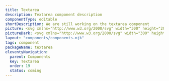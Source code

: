 ```yaml
---
title: Textarea
description: Textarea component description
componentType: editable
shortDescription: We are still working on the textarea component
picture: <svg xmlns="http://www.w3.org/2000/svg" width="300" height="200" fill="none" aria-labelledby="textareaTitle textareaDesc" role="img"><title id="textareaTitle">Illustration of textarea component.</title><desc id="textareaDesc">An illustrated textarea component representing textarea component card.</desc><mask id="a" width="300" height="200" x="0" y="0" maskUnits="userSpaceOnUse" style="mask-type:luminance"><path fill="#fff" d="M298 0H2C.8954 0 0 .8954 0 2v196c0 1.105.8954 2 2 2h296c1.105 0 2-.895 2-2V2c0-1.1046-.895-2-2-2Z"/></mask><g><path fill="#36F" fill-opacity=".04" d="M399.092 53H82.6814C81.7528 53 81 53.7528 81 54.6814v91.1696c0 .928.7528 1.681 1.6814 1.681H399.092c.928 0 1.681-.753 1.681-1.681V54.6814c0-.9286-.753-1.6814-1.681-1.6814Z"/><path fill="#222" d="M98.4375 80.7038V68.3906h1.5579v12.3132h-1.5579Zm4.7805 0v-9.1223h1.276l.132 1.3139h.056c.438-.4379.901-.8008 1.389-1.0886.488-.3003 1.045-.4505 1.671-.4505.963 0 1.664.3066 2.102.9197.45.6007.676 1.4829.676 2.6466v5.7812h-1.54v-5.5747c0-.8509-.137-1.4703-.412-1.8583-.276-.3879-.714-.5818-1.314-.5818-.463 0-.883.1188-1.258.3566-.363.2378-.776.5881-1.239 1.0511v6.6071h-1.539Zm10.265 3.8479V71.5815h1.276l.132 1.0512h.056a7.0614 7.0614 0 0 1 1.351-.901c.501-.2503 1.02-.3754 1.558-.3754 1.177 0 2.071.4254 2.684 1.2764.614.8384.92 1.9646.92 3.3786 0 1.0261-.187 1.9083-.563 2.6466-.363.7383-.845 1.3014-1.445 1.6893-.588.3879-1.233.5819-1.933.5819-.426 0-.851-.0939-1.277-.2816-.413-.1877-.832-.4442-1.257-.7696l.037 1.5955v3.0783h-1.539Zm3.773-4.9178c.751 0 1.37-.3191 1.858-.9573.501-.6507.751-1.5391.751-2.6653 0-1.0011-.188-1.8082-.563-2.4214-.363-.6256-.976-.9385-1.84-.9385-.388 0-.782.1064-1.182.3191-.388.2128-.807.5193-1.258.9198v4.7863c.413.3504.813.6007 1.201.7508.388.1377.732.2065 1.033.2065Zm9.304 1.2952c-.964 0-1.671-.3004-2.121-.901-.451-.6132-.676-1.5016-.676-2.6654v-5.7812h1.558v5.5748c0 .8509.131 1.4703.394 1.8582.275.3879.713.5819 1.314.5819.476 0 .895-.1189 1.258-.3567.375-.2502.776-.6444 1.201-1.1825v-6.4757h1.539v9.1223h-1.276l-.132-1.4265h-.056c-.425.5005-.876.9009-1.351 1.2013-.476.3003-1.026.4505-1.652.4505Zm10.416 0c-.976 0-1.658-.2816-2.046-.8447-.375-.5631-.563-1.2951-.563-2.1961v-5.0492h-1.351v-1.1637l1.426-.0939.188-2.5527h1.295v2.5527h2.459v1.2576h-2.459v5.068c0 .5631.1 1.001.3 1.3139.213.3003.582.4505 1.108.4505.163 0 .338-.0251.525-.0751l.507-.169.301 1.1638c-.251.0876-.526.1627-.826.2252a3.412 3.412 0 0 1-.864.1127Zm9.331 0c-.764 0-1.402-.2253-1.915-.6758-.501-.463-.751-1.1011-.751-1.9145 0-1.0011.444-1.7644 1.333-2.29.901-.5381 2.321-.9135 4.261-1.1262 0-.3879-.057-.757-.169-1.1074-.1-.3504-.288-.6319-.563-.8447-.263-.2252-.645-.3378-1.145-.3378-.526 0-1.02.1001-1.483.3003-.463.2002-.876.4254-1.239.6757l-.601-1.0699c.426-.2753.945-.5381 1.558-.7883.626-.2628 1.302-.3942 2.027-.3942 1.114 0 1.921.3441 2.422 1.0324.5.6757.751 1.5829.751 2.7216v5.5935h-1.277l-.131-1.0887h-.056c-.426.3504-.895.657-1.408.9198-.501.2628-1.039.3942-1.614.3942Zm.45-1.2389c.438 0 .851-.1063 1.239-.3191.388-.2127.801-.513 1.239-.9009v-2.534c-1.514.1877-2.578.4693-3.191.8447-.601.3754-.901.8571-.901 1.4453 0 .513.156.8884.469 1.1262.313.2252.695.3378 1.145.3378Zm6.906 1.0136v-9.1223h1.276l.131 1.6518h.057c.313-.5756.694-1.0324 1.145-1.3702.45-.3379.932-.5068 1.445-.5068.363 0 .688.0626.976.1877l-.3 1.3514c-.15-.05-.288-.0876-.413-.1126-.125-.025-.282-.0375-.469-.0375-.388 0-.795.1564-1.22.4692-.413.3129-.776.8572-1.089 1.633v5.8563h-1.539Zm10.021.2253c-.813 0-1.551-.1877-2.215-.5631-.663-.388-1.188-.9386-1.576-1.6518-.388-.7133-.582-1.5642-.582-2.5528 0-1.001.194-1.8582.582-2.5715.4-.7132.913-1.2638 1.539-1.6517.626-.3879 1.283-.5819 1.971-.5819 1.164 0 2.058.3879 2.684 1.1637.638.7759.957 1.8145.957 3.1159 0 .1627-.006.3253-.019.488 0 .1502-.012.2816-.037.3942h-6.157c.063.9635.363 1.7331.901 2.3087.551.5756 1.264.8634 2.14.8634.438 0 .838-.0625 1.201-.1877a5.6441 5.6441 0 0 0 1.07-.5255l.545 1.0135c-.388.2503-.833.4693-1.333.657-.488.1877-1.045.2816-1.671.2816Zm-2.871-5.5185h4.88c0-.926-.2-1.6267-.601-2.1022-.388-.488-.938-.732-1.652-.732-.638 0-1.213.2502-1.727.7508-.5.488-.8 1.1825-.9 2.0834Zm10.331 5.5185c-.763 0-1.402-.2253-1.915-.6758-.5-.463-.75-1.1011-.75-1.9145 0-1.0011.444-1.7644 1.332-2.29.901-.5381 2.322-.9135 4.261-1.1262 0-.3879-.056-.757-.169-1.1074-.1-.3504-.288-.6319-.563-.8447-.263-.2252-.644-.3378-1.145-.3378-.525 0-1.02.1001-1.483.3003-.463.2002-.876.4254-1.239.6757l-.6-1.0699c.425-.2753.945-.5381 1.558-.7883.625-.2628 1.301-.3942 2.027-.3942 1.114 0 1.921.3441 2.421 1.0324.501.6757.751 1.5829.751 2.7216v5.5935h-1.276l-.132-1.0887h-.056c-.425.3504-.895.657-1.408.9198-.5.2628-1.038.3942-1.614.3942Zm.45-1.2389c.438 0 .851-.1063 1.239-.3191.388-.2127.801-.513 1.239-.9009v-2.534c-1.514.1877-2.578.4693-3.191.8447-.6.3754-.901.8571-.901 1.4453 0 .513.157.8884.47 1.1262.312.2252.694.3378 1.144.3378Z"/><path stroke="#36F" stroke-width="2" d="M399.092 53H82.6814C81.7528 53 81 53.7528 81 54.6814v91.1696c0 .928.7528 1.681 1.6814 1.681H399.092c.928 0 1.681-.753 1.681-1.681V54.6814c0-.9286-.753-1.6814-1.681-1.6814Z"/></g></svg>
pictureDark: <svg xmlns="http://www.w3.org/2000/svg" width="300" height="200" fill="none" aria-labelledby="textareaDarkTitle textareaDarkDesc" role="img"><title id="textareaDarkTitle">Illustration of textarea component.</title><desc id="textareaDarkDesc">An illustrated textarea component representing textarea component card.</desc><g clip-path="url(#a)"><mask id="b" width="300" height="200" x="0" y="0" maskUnits="userSpaceOnUse" style="mask-type:luminance"><path fill="#fff" d="M298 0H2C.89543 0 0 .89543 0 2v196c0 1.105.89543 2 2 2h296c1.105 0 2-.895 2-2V2c0-1.10457-.895-2-2-2Z"/></mask><g><path fill="#36F" fill-opacity=".08" d="M399.092 53H82.6814C81.7528 53 81 53.7528 81 54.6814v91.1696c0 .928.7528 1.681 1.6814 1.681H399.092c.928 0 1.681-.753 1.681-1.681V54.6814c0-.9286-.753-1.6814-1.681-1.6814Z"/><path fill="#F4F4F4" d="M98.4375 80.7038V68.3906h1.5579v12.3132h-1.5579Zm4.7805 0v-9.1223h1.276l.132 1.3139h.056c.438-.4379.901-.8008 1.389-1.0886.488-.3003 1.045-.4505 1.671-.4505.963 0 1.664.3066 2.102.9197.45.6007.676 1.4829.676 2.6466v5.7812h-1.54v-5.5747c0-.8509-.137-1.4703-.412-1.8583-.276-.3879-.714-.5818-1.314-.5818-.463 0-.883.1188-1.258.3566-.363.2378-.776.5881-1.239 1.0511v6.6071h-1.539Zm10.265 3.8479V71.5815h1.276l.132 1.0512h.056c.413-.3504.863-.6507 1.351-.901.501-.2503 1.02-.3754 1.558-.3754 1.177 0 2.071.4254 2.684 1.2764.614.8384.92 1.9646.92 3.3786 0 1.0261-.187 1.9083-.563 2.6466-.363.7383-.845 1.3014-1.445 1.6893-.588.3879-1.233.5819-1.933.5819-.426 0-.851-.0939-1.277-.2816-.413-.1877-.832-.4442-1.257-.7696l.037 1.5955v3.0783h-1.539Zm3.773-4.9178c.751 0 1.37-.3191 1.858-.9573.501-.6507.751-1.5391.751-2.6653 0-1.0011-.188-1.8082-.563-2.4214-.363-.6256-.976-.9385-1.84-.9385-.388 0-.782.1064-1.182.3191-.388.2128-.807.5193-1.258.9198v4.7863c.413.3504.813.6007 1.201.7508.388.1377.732.2065 1.033.2065Zm9.304 1.2952c-.964 0-1.671-.3004-2.121-.901-.451-.6132-.676-1.5016-.676-2.6654v-5.7812h1.558v5.5748c0 .8509.131 1.4703.394 1.8582.275.3879.713.5819 1.314.5819.476 0 .895-.1189 1.258-.3567.375-.2502.776-.6444 1.201-1.1825v-6.4757h1.539v9.1223h-1.276l-.132-1.4265h-.056c-.425.5005-.876.9009-1.351 1.2013-.476.3003-1.026.4505-1.652.4505Zm10.416 0c-.976 0-1.658-.2816-2.046-.8447-.375-.5631-.563-1.2951-.563-2.1961v-5.0492h-1.351v-1.1637l1.426-.0939.188-2.5527h1.295v2.5527h2.459v1.2576h-2.459v5.068c0 .5631.1 1.001.3 1.3139.213.3003.582.4505 1.108.4505.163 0 .338-.0251.525-.0751.188-.0626.357-.1189.507-.169l.301 1.1638c-.251.0876-.526.1627-.826.2252-.288.0751-.576.1127-.864.1127Zm9.331 0c-.764 0-1.402-.2253-1.915-.6758-.501-.463-.751-1.1011-.751-1.9145 0-1.0011.444-1.7644 1.333-2.29.901-.5381 2.321-.9135 4.261-1.1262 0-.3879-.057-.757-.169-1.1074-.1-.3504-.288-.6319-.563-.8447-.263-.2252-.645-.3378-1.145-.3378-.526 0-1.02.1001-1.483.3003-.463.2002-.876.4254-1.239.6757l-.601-1.0699c.426-.2753.945-.5381 1.558-.7883.626-.2628 1.302-.3942 2.027-.3942 1.114 0 1.921.3441 2.422 1.0324.5.6757.751 1.5829.751 2.7216v5.5935h-1.277l-.131-1.0887h-.056c-.426.3504-.895.657-1.408.9198-.501.2628-1.039.3942-1.614.3942Zm.45-1.2389c.438 0 .851-.1063 1.239-.3191.388-.2127.801-.513 1.239-.9009v-2.534c-1.514.1877-2.578.4693-3.191.8447-.601.3754-.901.8571-.901 1.4453 0 .513.156.8884.469 1.1262.313.2252.695.3378 1.145.3378Zm6.906 1.0136v-9.1223h1.276l.131 1.6518h.057c.313-.5756.694-1.0324 1.145-1.3702.45-.3379.932-.5068 1.445-.5068.363 0 .688.0626.976.1877l-.3 1.3514c-.15-.05-.288-.0876-.413-.1126-.125-.025-.282-.0375-.469-.0375-.388 0-.795.1564-1.22.4692-.413.3129-.776.8572-1.089 1.633v5.8563h-1.539Zm10.021.2253c-.813 0-1.551-.1877-2.215-.5631-.663-.388-1.188-.9386-1.576-1.6518-.388-.7133-.582-1.5642-.582-2.5528 0-1.001.194-1.8582.582-2.5715.4-.7132.913-1.2638 1.539-1.6517.626-.3879 1.283-.5819 1.971-.5819 1.164 0 2.058.3879 2.684 1.1637.638.7759.957 1.8145.957 3.1159 0 .1627-.006.3253-.019.488 0 .1502-.012.2816-.037.3942h-6.157c.063.9635.363 1.7331.901 2.3087.551.5756 1.264.8634 2.14.8634.438 0 .838-.0625 1.201-.1877.376-.1376.732-.3128 1.07-.5255l.545 1.0135c-.388.2503-.833.4693-1.333.657-.488.1877-1.045.2816-1.671.2816Zm-2.871-5.5185h4.88c0-.926-.2-1.6267-.601-2.1022-.388-.488-.938-.732-1.652-.732-.638 0-1.213.2502-1.727.7508-.5.488-.8 1.1825-.9 2.0834Zm10.331 5.5185c-.763 0-1.402-.2253-1.915-.6758-.5-.463-.75-1.1011-.75-1.9145 0-1.0011.444-1.7644 1.332-2.29.901-.5381 2.322-.9135 4.261-1.1262 0-.3879-.056-.757-.169-1.1074-.1-.3504-.288-.6319-.563-.8447-.263-.2252-.644-.3378-1.145-.3378-.525 0-1.02.1001-1.483.3003-.463.2002-.876.4254-1.239.6757l-.6-1.0699c.425-.2753.945-.5381 1.558-.7883.625-.2628 1.301-.3942 2.027-.3942 1.114 0 1.921.3441 2.421 1.0324.501.6757.751 1.5829.751 2.7216v5.5935h-1.276l-.132-1.0887h-.056c-.425.3504-.895.657-1.408.9198-.5.2628-1.038.3942-1.614.3942Zm.45-1.2389c.438 0 .851-.1063 1.239-.3191.388-.2127.801-.513 1.239-.9009v-2.534c-1.514.1877-2.578.4693-3.191.8447-.6.3754-.901.8571-.901 1.4453 0 .513.157.8884.47 1.1262.312.2252.694.3378 1.144.3378Z"/><path stroke="#5985FF" stroke-width="2" d="M399.092 53H82.6814C81.7528 53 81 53.7528 81 54.6814v91.1696c0 .928.7528 1.681 1.6814 1.681H399.092c.928 0 1.681-.753 1.681-1.681V54.6814c0-.9286-.753-1.6814-1.681-1.6814Z"/></g></g><defs><clipPath id="a"><path fill="#fff" d="M0 0h300v200H0z"/></clipPath></defs></svg>
layout: "components/components.njk"
tags: component
packageName: textarea
eleventyNavigation:
  parent: Components
  key: Textarea
  order: 19
  status: coming
---
```


